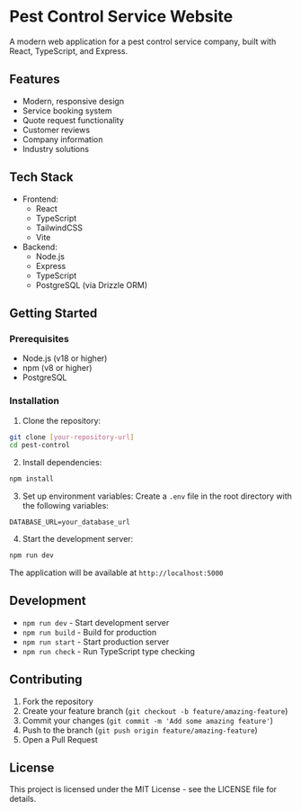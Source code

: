 # Pest Control Service Website

A modern web application for a pest control service company, built with React, TypeScript, and Express.

## Features

- Modern, responsive design
- Service booking system
- Quote request functionality
- Customer reviews
- Company information
- Industry solutions

## Tech Stack

- Frontend:
  - React
  - TypeScript
  - TailwindCSS
  - Vite
- Backend:
  - Node.js
  - Express
  - TypeScript
  - PostgreSQL (via Drizzle ORM)

## Getting Started

### Prerequisites

- Node.js (v18 or higher)
- npm (v8 or higher)
- PostgreSQL

### Installation

1. Clone the repository:
```bash
git clone [your-repository-url]
cd pest-control
```

2. Install dependencies:
```bash
npm install
```

3. Set up environment variables:
Create a `.env` file in the root directory with the following variables:
```env
DATABASE_URL=your_database_url
```

4. Start the development server:
```bash
npm run dev
```

The application will be available at `http://localhost:5000`

## Development

- `npm run dev` - Start development server
- `npm run build` - Build for production
- `npm run start` - Start production server
- `npm run check` - Run TypeScript type checking

## Contributing

1. Fork the repository
2. Create your feature branch (`git checkout -b feature/amazing-feature`)
3. Commit your changes (`git commit -m 'Add some amazing feature'`)
4. Push to the branch (`git push origin feature/amazing-feature`)
5. Open a Pull Request

## License

This project is licensed under the MIT License - see the LICENSE file for details. 